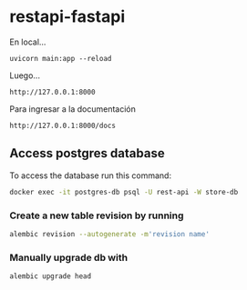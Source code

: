 # restapi-fastapi

En local...
    
    uvicorn main:app --reload

Luego...
    
    http://127.0.0.1:8000


Para ingresar a la documentación
    
    http://127.0.0.1:8000/docs


## Access postgres database
To access the database run this command:
```bash
docker exec -it postgres-db psql -U rest-api -W store-db
```

### Create a new table revision by running
```bash
alembic revision --autogenerate -m'revision name'
```

### Manually upgrade db with
```bash
alembic upgrade head
```